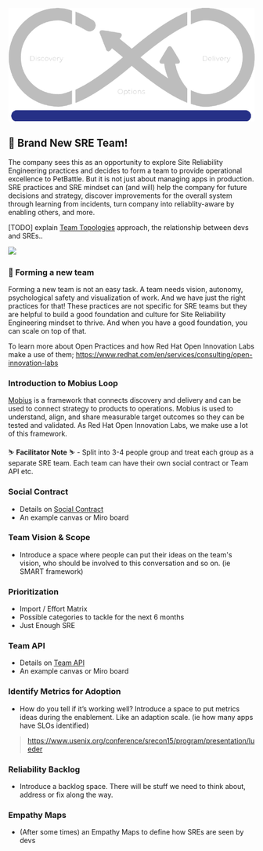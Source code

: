 ![thumbnail](../images/foundation.png)
## 🌱 Brand New SRE Team!
The company sees this as an opportunity to explore Site Reliability Engineering practices and decides to form a team to provide operational excellence to PetBattle. But it is not just about managing apps in production. SRE practices and SRE mindset can (and will) help the company for future decisions and strategy, discover improvements for the overall system through learning from incidents, turn company into reliablity-aware by enabling others, and more.

[TODO] explain [Team Topologies](https://teamtopologies.com/) approach, the relationship between devs and SREs..

<img src="0-let-the-battles-begin/images/sre-team-topologies.png" width="500">

### 🦚 Forming a new team
Forming a new team is not an easy task. A team needs vision, autonomy, psychological safety and visualization of work. And we have just the right practices for that! These practices are not specific for SRE teams but they are helpful to build a good foundation and culture for Site Reliability Engineering mindset to thrive. And when you have a good foundation, you can scale on top of that.

To learn more about Open Practices and how Red Hat Open Innovation Labs make a use of them; https://www.redhat.com/en/services/consulting/open-innovation-labs

### Introduction to Mobius Loop
[Mobius](https://www.mobiusloop.com) is a framework that connects discovery and delivery and can be used to connect strategy to products to operations. Mobius is used to understand, align, and share measurable target outcomes so they can be tested and validated. As Red Hat Open Innovation Labs, we make use a lot of this framework.

<p class="tip">
⛷️ <b>Facilitator Note</b> ⛷️ - Split into 3-4 people group and treat each group as a separate SRE team. Each team can have their own social contract or Team API etc.
</p>

### Social Contract
- Details on [Social Contract](https://openpracticelibrary.com/practice/social-contract/) 
- An example canvas or Miro board

### Team Vision & Scope
- Introduce a space where people can put their ideas on the team's vision, who should be involved to this conversation and so on. (ie SMART framework)

### Prioritization
- Import / Effort Matrix
- Possible categories to tackle for the next 6 months
- Just Enough SRE

### Team API
- Details on [Team API](https://github.com/TeamTopologies/Team-API-template)
- An example canvas or Miro board

### Identify Metrics for Adoption
- How do you tell if it’s working well? Introduce a space to put metrics ideas during the enablement. Like an adaption scale. (ie how many apps have SLOs identified)
> https://www.usenix.org/conference/srecon15/program/presentation/lueder

### Reliability Backlog
- Introduce a backlog space. There will be stuff we need to think about, address or fix along the way.

### Empathy Maps
- (After some times) an Empathy Maps to define how SREs are seen by devs